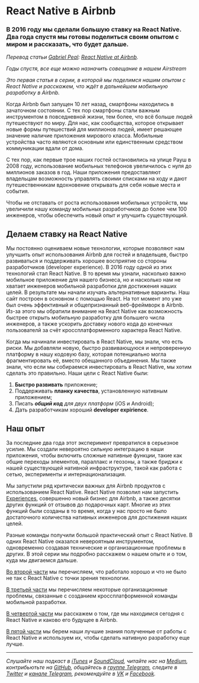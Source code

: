 # React Native в Airbnb
### В 2016 году мы сделали большую ставку на React Native. Два года спустя мы готовы поделиться своим опытом с миром и рассказать, что будет дальше.

*Перевод статьи [Gabriel Peal](https://medium.com/@gpeal): [React Native at Airbnb](https://medium.com/airbnb-engineering/react-native-at-airbnb-f95aa460be1c).*

[](https://cdn-images-1.medium.com/max/2000/1*P9Kc_EWojKpqfc1-_AhnSg.jpeg)
*Годы спустя, все еще можно назначить совещание в нашем Airstream*

*Это первая статья в серии, в которой мы поделимся нашим опытом с React Native и расскажем, что ждёт в дальнейшем мобильную разработку в Airbnb.*

Когда Airbnb был запущен 10 лет назад, смартфоны находились в зачаточном состоянии. С тех пор смартфоны стали важным инструментом в повседневной жизни, тем более, что всё больше людей путешествуют по миру. Для нас, как сообщества, которое открывает новые формы путешествий для миллионов людей, имеет решающее значение наличие приложения мирового класса. Мобильные устройства часто являются основным или единственным средством коммуникации вдали от дома.

С тех пор, как первые трое наших гостей остановились на улице Рауш в 2008 году, использование мобильных телефонов увеличилось с нуля до миллионов заказов в год. Наши приложения предоставляют владельцам возможность управлять своими списками на ходу и дают путешественникам вдохновение открывать для себя новые места и события.

Чтобы не отставать от роста использования мобильных устройств, мы увеличили нашу команду мобильных разработчиков до более чем 100 инженеров, чтобы обеспечить новый опыт и улучшить существующий.

## Делаем ставку на React Native

Мы постоянно оцениваем новые технологии, которые позволяют нам улучшить опыт использования Airbnb для гостей и владельцев, быстро развиваться и поддерживать хорошее восприятие со стороны разработчиков (developer experience). В 2016 году одной из этих технологий стал React Native. В то время мы узнали, насколько важно мобильное приложение для нашего бизнеса, но и насколько нам не хватает инженеров мобильной разработки для достижения наших целей. В результате мы начали изучать альтернативные варианты. Наш сайт построен в основном с помощью React. На тот момент это уже был очень эффективный и общепризнанный веб-фреймворк в Airbnb. Из-за этого мы обратили внимание на React Native как возможность быстрее открыть мобильную разработку для большего числа инженеров, а также ускорить доставку нового кода до конечных пользователй за счёт кроссплатформенного характера React Native.

Когда мы начинали инвестировать в React Native, мы знали, что есть риски. Мы добавляли новую, быстро развивающуюся и непроверенную платформу в нашу кодовую базу, которая потенциально могла фрагментировать её, вместо обещанного объединения. Мы также знали, что если мы собираемся инвестировать в React Native, мы хотим сделать это правильно. Наши цели с React Native были:

1. **Быстро развивать** приложение; 
2. Поддерживать **планку качества**, установленную нативным приложением;
3. Писать _**общий код** для двух платформ_ (iOS и Android);
4. Дать разработчикам хороший **developer expirience**.

## Наш опыт

За последние два года этот эксперимент превратился в серьезное усилие. Мы создали невероятно сильную интеграцию в наши приложения, чтобы включить сложные нативные функции, такие как общие переходы элементов, параллакс и геозоны, а также бриджи к нашей существующей нативной инфраструктуре, такой как работа с сетью, эксперименты и интернационализация.

Мы запустили ряд критически важных для Airbnb продуктов с использованием React Native. React Native позволил нам запустить [Experiences](https://www.airbnb.com/s/experiences), совершенно новый бизнес для Airbnb, а также десятки других функций от отзывов до подарочных карт. Многие из этих функций были созданы в то время, когда у нас просто не было достаточного количества нативных инженеров для достижения наших целей.

Разные команды получили большой практический опыт с React Native. В одних React Native оказался невероятным инструментом, одновременно создавая технические и организационные проблемы в других. В этой серии мы подробно расскажем о нашем опыте и о том, куда мы двигаемся дальше.

[Во второй части](../gabriel-peal-react-native-at-airbnb-the-technology) мы перечисляем, что работало хорошо и что не было не так с React Native с точки зрения технологии.

[В третьей части](../gabriel-peal-building-a-cross-platform-mobile-team) мы перечисляем некоторые организационные проблемы, связанные с созданием кроссплатформенной команды мобильной разработки.

[В четвертой части](../gabriel-peal-sunsetting-react-native) мы расскажем о том, где мы находимся сегодня с React Native и каково его будущее в Airbnb.

[В пятой части](../gabriel-peal-whats-next-for-mobile-at-airbnb) мы берем наши лучшие знания полученные от работы с React Native и используем их, чтобы сделать нативную разработку еще лучше.

- - - -

*Слушайте наш подкаст в [iTunes](https://itunes.apple.com/ru/podcast/девшахта/id1226773343) и [SoundCloud](https://soundcloud.com/devschacht), читайте нас на [Medium](https://medium.com/devschacht), контрибьютьте на [GitHub](https://github.com/devSchacht), общайтесь в [группе Telegram](https://t.me/devSchacht), следите в [Twitter](https://twitter.com/DevSchacht) и [канале Telegram](https://t.me/devSchachtChannel), рекомендуйте в [VK](https://vk.com/devschacht) и [Facebook](https://www.facebook.com/devSchacht).*
